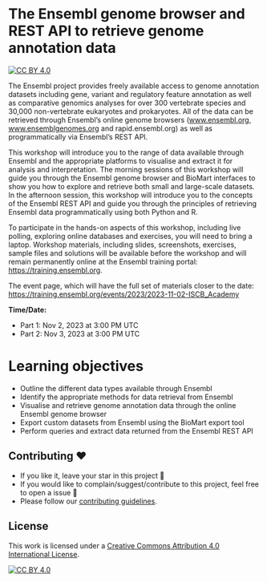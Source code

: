 #  The Ensembl genome browser and REST API to retrieve genome annotation data

[![CC BY 4.0][cc-by-shield]][cc-by]

The Ensembl project provides freely available access to genome annotation datasets including gene, variant and regulatory feature annotation as well as comparative genomics analyses for over 300 vertebrate species and 30,000 non-vertebrate eukaryotes and prokaryotes. All of the data can be retrieved through Ensembl’s online genome browsers (www.ensembl.org, www.ensemblgenomes.org and rapid.ensembl.org) as well as programmatically via Ensembl’s REST API.

This workshop will introduce you to the range of data available through Ensembl and the appropriate platforms to visualise and extract it for analysis and interpretation. The morning sessions of this workshop will guide you through the Ensembl genome browser and BioMart interfaces to show you how to explore and retrieve both small and large-scale datasets. In the afternoon session, this workshop will introduce you to the concepts of the Ensembl REST API and guide you through the principles of retrieving Ensembl data programmatically using both Python and R.

To participate in the hands-on aspects of this workshop, including live polling, exploring online databases and exercises, you will need to bring a laptop. Workshop materials, including slides, screenshots, exercises, sample files and solutions will be available before the workshop and will remain permanently online at the Ensembl training portal: https://training.ensembl.org.

The event page, which will have the full set of materials closer to the date: https://training.ensembl.org/events/2023/2023-11-02-ISCB_Academy 

**Time/Date:** 

- Part 1: Nov 2, 2023 at 3:00 PM UTC
- Part 2: Nov 3, 2023 at 3:00 PM UTC

# Learning objectives

- Outline the different data types available through Ensembl
- Identify the appropriate methods for data retrieval from Ensembl
- Visualise and retrieve genome annotation data through the online Ensembl genome browser
- Export custom datasets from Ensembl using the BioMart export tool
- Perform queries and extract data returned from the Ensembl REST API

## Contributing :hearts:
- If you like it, leave your star in this project :star2:
- If you would like to complain/suggest/contribute to this project, feel free to open a issue :heart_decoration:
- Please follow our [contributing guidelines](https://github.com/ISCB-Academy/Ensembl-genome-browser-and-REST-API/blob/main/CONTRIBUTING.md). 


## License

This work is licensed under a
[Creative Commons Attribution 4.0 International License][cc-by].

[![CC BY 4.0][cc-by-image]][cc-by]

[cc-by]: http://creativecommons.org/licenses/by/4.0/
[cc-by-image]: https://i.creativecommons.org/l/by/4.0/88x31.png
[cc-by-shield]: https://img.shields.io/badge/License-CC%20BY%204.0-lightgrey.svg

